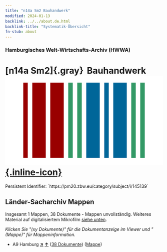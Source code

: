 ```yaml
---
title: "n14a Sm2 Bauhandwerk"
modified: 2024-01-13
backlink: ../../about.de.html
backlink-title: "Systematik-Übersicht"
fn-stub: about
---
```


### Hamburgisches Welt-Wirtschafts-Archiv (HWWA)

# [n14a Sm2]{.gray}&#8201; Bauhandwerk &#160; [![Wikidata](/images/Wikidata-logo.svg "Wikidata"){.inline-icon}](http://www.wikidata.org/entity/Q104710674)

<div class="hint">Persistent Identifier: `https://pm20.zbw.eu/category/subject/i/145139`</div>







## Länder-Sacharchiv Mappen






Insgesamt 1 Mappen, 38 Dokumente - Mappen unvollständig. Weiteres Material auf digitalisiertem Mikrofilm [siehe unten](#filmsections).

_Klicken Sie "(xy Dokumente)" für die Dokumentanzeige im Viewer und "(Mappe)" für Mappeninformation._



- A9 Hamburg [**&nearr;**](../../../geo/i/140905/about.de.html "Hamburg (alle Mappen)") [**&uarr;**](../../../geo/about.de.html#A9 "Ländersystematik") (<a href="https://pm20.zbw.eu/iiifview/folder/sh/140905,145139" title="über: Hamburg : Bauhandwerk" target="_blank">38 Dokumente</a>) ([Mappe](../../../../folder/sh/1409xx/140905/1451xx/145139/about.de.html))



<a id="filmsections" />













